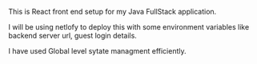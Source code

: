 This is React front end setup for my Java FullStack application.

I will be using netlofy to deploy this with some environment variables like backend server url, guest login details.

I have used Global level sytate managment efficiently.


